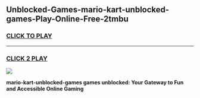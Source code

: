 
## Unblocked-Games-mario-kart-unblocked-games-Play-Online-Free-2tmbu
<h3>
<a href="https://premium76.site?title=mario-kart-unblocked-games&ref=26A">CLICK TO PLAY</a></h3>
<hr>

<h3>
<a href="https://premium76.site?title=mario-kart-unblocked-games&ref=26A">CLICK 2 PLAY</a>
  
</h3>

<a href="https://premium76.site?title=mario-kart-unblocked-games&ref=26A"><img src="https://clearcache.store/games.png"></a>


**mario-kart-unblocked-games games unblocked: Your Gateway to Fun and Accessible Online Gaming**
